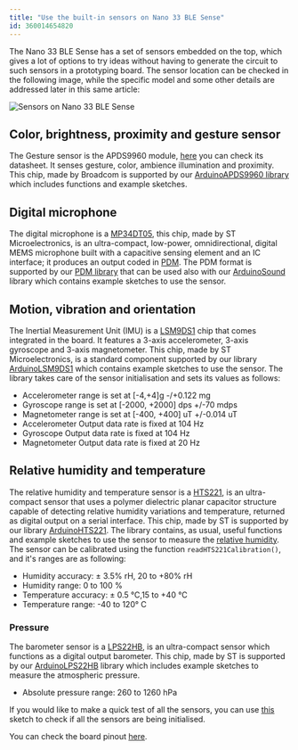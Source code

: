 ```yaml
---
title: "Use the built-in sensors on Nano 33 BLE Sense"
id: 360014654820
---
```


The Nano 33 BLE Sense has a set of sensors embedded on the top, which gives a lot of options to try ideas without having to generate the circuit to such sensors in a prototyping board.
The sensor location can be checked in the following image, while the specific model and some other details are addressed later in this same article:

<img src ="https://content.arduino.cc/assets/NANO-33-BLE-Sense_sensor-indentification.png" title="Sensors on Nano 33 BLE Sense">

## Color, brightness, proximity and gesture sensor

The Gesture sensor is the APDS9960 module, [here](https://docs.broadcom.com/docs/AV02-4191EN) you can check its datasheet. It senses gesture, color, ambience illumination and proximity. This chip, made by Broadcom is supported by our [ArduinoAPDS9960 library](https://www.arduino.cc/en/Reference/ArduinoAPDS9960) which includes functions and example sketches.

## Digital microphone

The digital microphone is a [MP34DT05](https://www.st.com/resource/en/datasheet/mp34dt05-a.pdf), this chip, made by ST Microelectronics, is an ultra-compact, low-power, omnidirectional, digital MEMS microphone built with a capacitive sensing element and an IC interface; it produces an output coded in [PDM](https://en.wikipedia.org/wiki/Pulse-density_modulation). The PDM format is supported by our [PDM library](https://www.arduino.cc/en/Reference/PDM) that can be used also with our [ArduinoSound](https://www.arduino.cc/en/Reference/ArduinoSound) library which contains example sketches to use the sensor.

## Motion, vibration and orientation

The Inertial Measurement Unit (IMU) is a [LSM9DS1](https://www.st.com/resource/en/datasheet/lsm9ds1.pdf) chip that comes integrated in the board. It features a 3-axis accelerometer, 3-axis gyroscope and 3-axis magnetometer. This chip, made by ST Microelectronics, is a standard component supported by our library [ArduinoLSM9DS1](https://www.arduino.cc/en/Reference/ArduinoLSM9DS1) which contains example sketches to use the sensor.
The library takes care of the sensor initialisation and sets its values as follows:

- Accelerometer range is set at [-4,+4]g -/+0.122 mg
- Gyroscope range is set at [-2000, +2000] dps +/-70 mdps
- Magnetometer range is set at [-400, +400] uT +/-0.014 uT
- Accelerometer Output data rate is fixed at 104 Hz
- Gyroscope Output data rate is fixed at 104 Hz
- Magnetometer Output data rate is fixed at 20 Hz

## Relative humidity and temperature

The relative humidity and temperature sensor is a [HTS221](https://www.st.com/resource/en/datasheet/HTS221.pdf), is an ultra-compact sensor that uses a polymer dielectric planar capacitor structure capable of detecting relative humidity variations and temperature, returned as digital output on a serial interface. This chip, made by ST is supported by our library [ArduinoHTS221](https://www.arduino.cc/en/Reference/ArduinoHTS221).
The library contains, as usual, useful functions and example sketches to use the sensor to measure the [relative humidity](https://en.wikipedia.org/wiki/Relative_humidity).
The sensor can be calibrated using the function `readHTS221Calibration()`, and it's ranges are as following:

- Humidity accuracy: ± 3.5% rH, 20 to +80% rH
- Humidity range: 0 to 100 %
- Temperature accuracy: ± 0.5 °C,15 to +40 °C
- Temperature range: -40 to 120° C

### Pressure

The barometer sensor is a [LPS22HB](https://www.st.com/resource/en/datasheet/lps22hb.pdf), is an ultra-compact sensor which functions as a digital output barometer. This chip, made by ST is supported by our [ArduinoLPS22HB](https://www.arduino.cc/en/Reference/ArduinoLPS22HB) library which includes example sketches to measure the atmospheric pressure.

- Absolute pressure range: 260 to 1260 hPa

If you would like to make a quick test of all the sensors, you can use [this](https://create.arduino.cc/editor/arduino_support/68cca5d0-4f1b-45ea-b43d-f22b759555fa/preview) sketch to check if all the sensors are being initialised.

You can check the board pinout [here](https://content.arduino.cc/assets/Pinout-NANOsense_latest.pdf).
